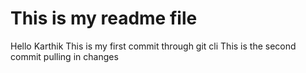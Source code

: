 # This is my readme file
Hello Karthik
This is my first commit through git cli
This is the second commit
pulling in changes
